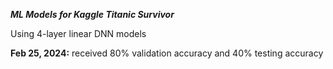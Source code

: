 ***ML Models for Kaggle Titanic Survivor***

Using 4-layer linear DNN models

**Feb 25, 2024:** received 80% validation accuracy and 40% testing accuracy
